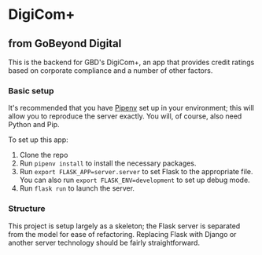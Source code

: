 # DigiCom+

## from GoBeyond Digital

This is the backend for GBD's DigiCom+, an app that provides credit ratings based on corporate compliance and a number of other factors.

### Basic setup

It's recommended that you have [Pipenv](https://pipenv.pypa.io/en/latest/) set up in your environment; this will allow you to reproduce the server exactly. You will, of course, also need Python and Pip.

To set up this app:

1. Clone the repo
2. Run `pipenv install` to install the necessary packages.
3. Run `export FLASK_APP=server.server` to set Flask to the appropriate file. You can also run `export FLASK_ENV=development` to set up debug mode.
4. Run `flask run` to launch the server.

### Structure

This project is setup largely as a skeleton; the Flask server is separated from the model for ease of refactoring. Replacing Flask with Django or another server technology should be fairly straightforward.
